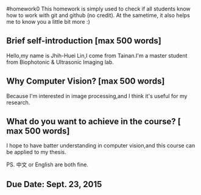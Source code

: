 #homework0
This homework is simply used to check if all students know how to work with git and github (no credit).
At the sametime, it also helps me to know you a little bit more :)

## Brief self-introduction [max 500 words]

Hello,my name is Jhih-Huei Lin,I come from Tainan.I'm a master student from Biophotonic & Ultrasonic Imaging lab.

## Why Computer Vision? [max 500 words]

Because I'm interested in image processing,and I think it's useful for my research.

## What do you want to achieve in the course? [ max 500 words]

I hope to have batter understanding in computer vision,and this course can be applied to my thesis.


PS. 中文 or English are both fine.

## Due Date: Sept. 23, 2015

